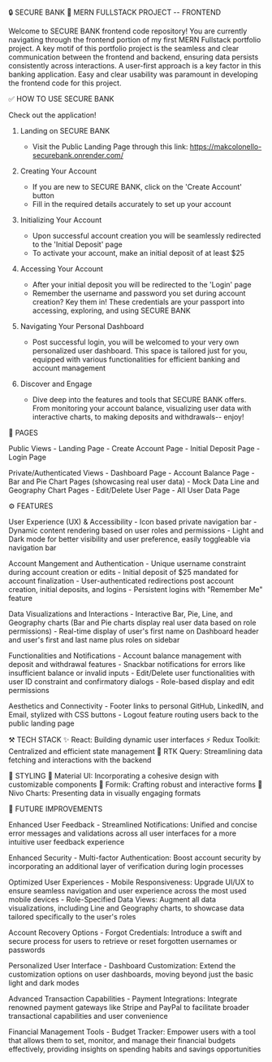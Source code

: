 🔒 SECURE BANK 🏦 
MERN FULLSTACK PROJECT -- FRONTEND

Welcome to SECURE BANK frontend code repository! You are currently navigating through the frontend portion of my first MERN Fullstack portfolio project. 
A key motif of this portfolio project is the seamless and clear communication between the frontend and backend, ensuring data persists consistently across interactions.
A user-first approach is a key factor in this banking application. Easy and clear usability was paramount in developing the frontend code for this project.

✅ HOW TO USE SECURE BANK

Check out the application!

1. Landing on SECURE BANK
     - Visit the Public Landing Page through this link: https://makcolonello-securebank.onrender.com/
       
2. Creating Your Account
     - If you are new to SECURE BANK, click on the 'Create Account' button
     - Fill in the required details accurately to set up your account
       
3. Initializing Your Account
     - Upon successful account creation you will be seamlessly redirected to the 'Initial Deposit' page
     - To activate your account, make an initial deposit of at least $25
    
4. Accessing Your Account
     - After your initial deposit you will be redirected to the 'Login' page
     - Remember the username and password you set during account creation? Key them in! These credentials are your passport into accessing, exploring, and using SECURE BANK
       
5. Navigating Your Personal Dashboard
     - Post successful login, you will be welcomed to your very own personalized user dashboard. This space is tailored just for you, equipped with various functionalities for efficient banking and account management
  
6. Discover and Engage
     - Dive deep into the features and tools that SECURE BANK offers. From monitoring your account balance, visualizing user data with interactive charts, to making deposits and withdrawals-- enjoy!
       

📄 PAGES

  Public Views
    - Landing Page
    - Create Account Page
    - Initial Deposit Page
    - Login Page

  Private/Authenticated Views
    - Dashboard Page
    - Account Balance Page
    - Bar and Pie Chart Pages (showcasing real user data)
    - Mock Data Line and Geography Chart Pages
    - Edit/Delete User Page
    - All User Data Page

⚙️ FEATURES

  User Experience (UX) & Accessibility 
    - Icon based private navigation bar
    - Dynamic content rendering based on user roles and permissions
    - Light and Dark mode for better visibility and user preference, easily toggleable via navigation bar
    
  Account Mangement and Authentication 
    - Unique username constraint during account creation or edits
    - Initial deposit of $25 mandated for account finalization 
    - User-authenticated redirections post account creation, initial deposits, and logins
    - Persistent logins with "Remember Me" feature

  Data Visualizations and Interactions
    - Interactive Bar, Pie, Line, and Geography charts (Bar and Pie charts display real user data based on role permissions)
    - Real-time display of user's first name on Dashboard header and user's first and last name plus roles on sidebar

  Functionalities and Notifications 
    - Account balance management with deposit and withdrawal features
    - Snackbar notifications for errors like insufficient balance or invalid inputs
    - Edit/Delete user functionalities with user ID constraint and confirmatory dialogs
    - Role-based display and edit permissions

  Aesthetics and Connectivity 
    - Footer links to personal GitHub, LinkedIN, and Email, stylized with CSS buttons
    - Logout feature routing users back to the public landing page 
  

⚒️ TECH STACK
  ✨ React: Building dynamic user interfaces
  ⚡️ Redux Toolkit: Centralized and efficient state management
  💫 RTK Query: Streamlining data fetching and interactions with the backend 

🎨 STYLING
 🌈 Material UI: Incorporating a cohesive design with customizable components 
 🌙 Formik: Crafting robust and interactive forms
 🌟 Nivo Charts: Presenting data in visually engaging formats 

🚀 FUTURE IMPROVEMENTS

   Enhanced User Feedback
     - Streamlined Notifications: Unified and concise error messages and validations across all user interfaces for a more intuitive user feedback experience

  Enhanced Security 
    - Multi-factor Authentication: Boost account security by incorporating an additional layer of verification during login processes

  Optimized User Experiences 
    - Mobile Responsiveness: Upgrade UI/UX to ensure seamless navigation and user experience across the most used mobile devices 
    - Role-Specified Data Views: Augment all data visualizations, including Line and Geography charts, to showcase data tailored specifically to the user's roles 

  Account Recovery Options
    - Forgot Credentials: Introduce a swift and secure process for users to retrieve or reset forgotten usernames or passwords

  Personalized User Interface
    - Dashboard Customization: Extend the customization options on user dashboards, moving beyond just the basic light and dark modes

  Advanced Transaction Capabilities 
    - Payment Integrations: Integrate renowned payment gateways like Stripe and PayPal to facilitate broader transactional capabilities and user convenience 

  Financial Management Tools
    - Budget Tracker: Empower users with a tool that allows them to set, monitor, and manage their financial budgets effectively, providing insights on spending habits and savings opportunities
